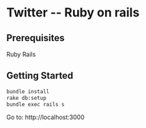 # Twitter -- Ruby on rails

## Prerequisites
Ruby 
Rails

## Getting Started

```bash
bundle install
rake db:setup
bundle exec rails s
```

Go to: http://localhost:3000
